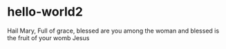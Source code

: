 # hello-world2

Hail Mary, Full of grace, blessed are you among the woman and blessed is the fruit of your womb Jesus

